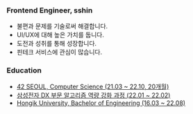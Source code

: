 ### Frontend Engineer, sshin
* 불편과 문제를 기술로써 해결합니다.
* UI/UX에 대해 높은 가치를 둡니다.
* 도전과 성취를 통해 성장합니다.
* 핀테크 서비스에 관심이 많습니다.

### Education
* [42 SEOUL, Computer Science (21.03 ~ 22.10, 20개월)](https://github.com/24siefil/42SEOUL-42cursus) </br>
* [삼성전자 DX 부문 알고리즘 역량 강화 과정 (22.01 ~ 22.02)](https://github.com/24siefil/ProblemSolving) </br>
* [Hongik University, Bachelor of Engineering (16.03 ~ 22.08)](https://github.com/24siefil/ComputerScience)
